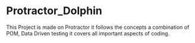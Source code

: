 # Protractor_Dolphin
This Project is made on Protractor it follows the concepts a combination of POM, Data Driven testing it covers all important aspects of coding.
